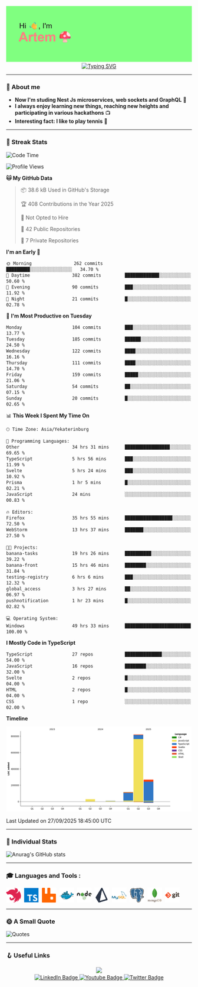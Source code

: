<div id="header" align="center">
  <img src="https://github.com/CurlyBattery/CurlyBattery/blob/master/header.png?raw=true" alt="альтернативный текст">
  <a href="https://git.io/typing-svg"><img src="https://readme-typing-svg.demolab.com?font=Fira+Code&pause=1000&color=2BF777&width=435&lines=I've+been+doing+backend+programming+;on+Nest+JS+for+13+months+now" alt="Typing SVG" /></a>
</div>

---

### :otter: About me 
- __Now I'm studing Nest Js microservices, web sockets and GraphQL__ 🧩
- __I always enjoy learning new things, reaching new heights and participating in various hackathons__ 📺
- __Interesting fact: I like to play tennis__ 🏓

---

### :monorail: Streak Stats 

<!--START_SECTION:waka-->
![Code Time](http://img.shields.io/badge/Code%20Time-1%2C523%20hrs%2024%20mins-blue)

![Profile Views](http://img.shields.io/badge/Profile%20Views-0-blue)

**🐱 My GitHub Data** 

> 📦 38.6 kB Used in GitHub's Storage 
 > 
> 🏆 408 Contributions in the Year 2025
 > 
> 🚫 Not Opted to Hire
 > 
> 📜 42 Public Repositories 
 > 
> 🔑 7 Private Repositories 
 > 
**I'm an Early 🐤** 

```text
🌞 Morning                262 commits         █████████░░░░░░░░░░░░░░░░   34.70 % 
🌆 Daytime                382 commits         █████████████░░░░░░░░░░░░   50.60 % 
🌃 Evening                90 commits          ███░░░░░░░░░░░░░░░░░░░░░░   11.92 % 
🌙 Night                  21 commits          █░░░░░░░░░░░░░░░░░░░░░░░░   02.78 % 
```
📅 **I'm Most Productive on Tuesday** 

```text
Monday                   104 commits         ███░░░░░░░░░░░░░░░░░░░░░░   13.77 % 
Tuesday                  185 commits         ██████░░░░░░░░░░░░░░░░░░░   24.50 % 
Wednesday                122 commits         ████░░░░░░░░░░░░░░░░░░░░░   16.16 % 
Thursday                 111 commits         ████░░░░░░░░░░░░░░░░░░░░░   14.70 % 
Friday                   159 commits         █████░░░░░░░░░░░░░░░░░░░░   21.06 % 
Saturday                 54 commits          ██░░░░░░░░░░░░░░░░░░░░░░░   07.15 % 
Sunday                   20 commits          █░░░░░░░░░░░░░░░░░░░░░░░░   02.65 % 
```


📊 **This Week I Spent My Time On** 

```text
🕑︎ Time Zone: Asia/Yekaterinburg

💬 Programming Languages: 
Other                    34 hrs 31 mins      █████████████████░░░░░░░░   69.65 % 
TypeScript               5 hrs 56 mins       ███░░░░░░░░░░░░░░░░░░░░░░   11.99 % 
Svelte                   5 hrs 24 mins       ███░░░░░░░░░░░░░░░░░░░░░░   10.92 % 
Prisma                   1 hr 5 mins         █░░░░░░░░░░░░░░░░░░░░░░░░   02.21 % 
JavaScript               24 mins             ░░░░░░░░░░░░░░░░░░░░░░░░░   00.83 % 

🔥 Editors: 
Firefox                  35 hrs 55 mins      ██████████████████░░░░░░░   72.50 % 
WebStorm                 13 hrs 37 mins      ███████░░░░░░░░░░░░░░░░░░   27.50 % 

🐱‍💻 Projects: 
banana-tasks             19 hrs 26 mins      ██████████░░░░░░░░░░░░░░░   39.22 % 
banana-front             15 hrs 46 mins      ████████░░░░░░░░░░░░░░░░░   31.84 % 
testing-registry         6 hrs 6 mins        ███░░░░░░░░░░░░░░░░░░░░░░   12.32 % 
global_access            3 hrs 27 mins       ██░░░░░░░░░░░░░░░░░░░░░░░   06.97 % 
pushnotification         1 hr 23 mins        █░░░░░░░░░░░░░░░░░░░░░░░░   02.82 % 

💻 Operating System: 
Windows                  49 hrs 33 mins      █████████████████████████   100.00 % 
```

**I Mostly Code in TypeScript** 

```text
TypeScript               27 repos            ██████████████░░░░░░░░░░░   54.00 % 
JavaScript               16 repos            ████████░░░░░░░░░░░░░░░░░   32.00 % 
Svelte                   2 repos             █░░░░░░░░░░░░░░░░░░░░░░░░   04.00 % 
HTML                     2 repos             █░░░░░░░░░░░░░░░░░░░░░░░░   04.00 % 
CSS                      1 repo              ░░░░░░░░░░░░░░░░░░░░░░░░░   02.00 % 
```



**Timeline**

![Lines of Code chart](https://raw.githubusercontent.com/CurlyBattery/CurlyBattery/master/assets/bar_graph.png)


 Last Updated on 27/09/2025 18:45:00 UTC
<!--END_SECTION:waka-->

---

### :slot_machine: Individual Stats 
![Anurag's GitHub stats](https://github-readme-stats.vercel.app/api?username=CurlyBattery&hide=contribs,prs&theme=dracula)

---

### :mortar_board: Languages and Tools :
<div>
  <img src="https://github.com/devicons/devicon/blob/master/icons/nestjs/nestjs-original.svg" title="Nest" alt="Nest" width="40" height="40"/>&nbsp;
  <img src="https://github.com/devicons/devicon/blob/master/icons/typescript/typescript-plain.svg" title="TypeScript" alt="TypeScript" width="40" height="40"/>&nbsp;
  <img src="https://github.com/devicons/devicon/blob/master/icons/rabbitmq/rabbitmq-original.svg" title="Rabbit" alt="RabbitMQ" width="40" height="40"/>&nbsp;
  <img src="https://github.com/devicons/devicon/blob/master/icons/docker/docker-original.svg" title="Docker" alt="Docker" width="40" height="40"/>&nbsp;
  <img src="https://github.com/devicons/devicon/blob/master/icons/nodejs/nodejs-original-wordmark.svg" title="NodeJS" alt="NodeJS" width="40" height="40"/>&nbsp;
  <img src="https://github.com/devicons/devicon/blob/master/icons/prisma/prisma-original.svg" title="Prisma"  alt="Prisma" width="40" height="40"/>&nbsp;
  <img src="https://github.com/devicons/devicon/blob/master/icons/mysql/mysql-original-wordmark.svg" title="MySQL"  alt="MySQL" width="40" height="40"/>&nbsp;
  <img src="https://github.com/devicons/devicon/blob/master/icons/postgresql/postgresql-original.svg" title="PostgreSQL"  alt="PostgreSQL" width="40" height="40"/>&nbsp;
  <img src="https://github.com/devicons/devicon/blob/master/icons/mongodb/mongodb-original-wordmark.svg" title="MongoDB" alt="MongoDB" width="40" height="40"/>&nbsp;
  <img src="https://github.com/devicons/devicon/blob/master/icons/git/git-original-wordmark.svg" title="Git" **alt="Git" width="40" height="40"/>
</div>

---

### :sun_with_face: A Small Quote
![Quotes](https://quotes-github-readme.vercel.app/api?type=horizontal&theme=dark)

---

### :hook: Useful Links 
<div align="center">
  <img src="https://media2.giphy.com/media/v1.Y2lkPTc5MGI3NjExdG1qb3M0MHpyZmczeDJoZzR4Z2lvcXBydDhpejNpb3Zoc2NoM2lnaCZlcD12MV9pbnRlcm5hbF9naWZfYnlfaWQmY3Q9Zw/FXynzLoP14IHsnfGmO/giphy.gif" height="300">
  
  <div id="badges">
  <a href="your-linkedin-URL">
    <img src="https://img.shields.io/badge/LinkedIn-blue?style=for-the-badge&logo=linkedin&logoColor=white" alt="LinkedIn Badge"/>
  </a>
  <a href="your-youtube-URL">
    <img src="https://img.shields.io/badge/YouTube-red?style=for-the-badge&logo=youtube&logoColor=white" alt="Youtube Badge"/>
  </a>
  <a href="your-twitter-URL">
    <img src="https://img.shields.io/badge/Twitter-blue?style=for-the-badge&logo=twitter&logoColor=white" alt="Twitter Badge"/>
  </a>

